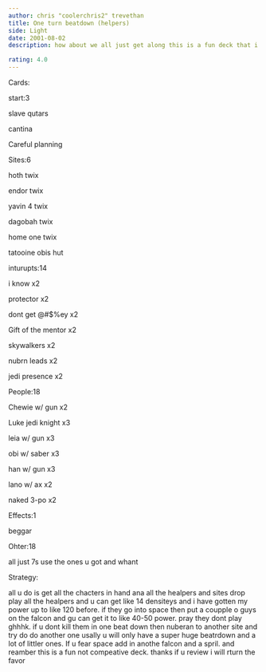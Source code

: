 ```yaml
---
author: chris "coolerchris2" trevethan
title: One turn beatdown (helpers)
side: Light
date: 2001-08-02
description: how about we all just get along this is a fun deck that i have been playing around w/ not to be used in real tourny play until i get al the cards but this is how i think it should be

rating: 4.0
---
```

Cards: 

start:3
slave qutars
cantina
Careful planning

Sites:6
hoth twix
endor twix
yavin 4 twix
dagobah twix
home one twix
tatooine obis hut

inturupts:14
i know x2
protector x2
dont get @#$%ey x2
Gift of the mentor x2
skywalkers x2
nubrn leads x2
jedi presence x2

People:18
Chewie w/ gun x2
Luke jedi knight x3
leia w/ gun x3
obi w/ saber x3
han w/ gun x3
lano w/ ax x2
naked 3-po x2

Effects:1
beggar 

Ohter:18
all just 7s use the ones u got and whant


Strategy: 

all u do is get all the chacters in hand ana all the healpers and sites drop play all the healpers and u can get like 14 densiteys and i have gotten my power up to like 120 before. if they go into space then put a coupple o guys on the falcon and gu can get it to like 40-50 power. pray they dont play ghhhk. if u dont kill them in one beat down then nuberan to another site and try do do another one usally u will only have a super huge beatrdown and a lot of littler ones. If u fear space add in anothe falcon and a spril. and reamber this is a fun not compeative deck. thanks if u review i will rturn the favor
